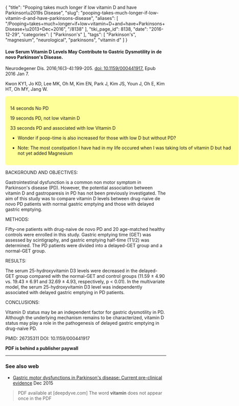 {
    "title": "Pooping takes much longer if low vitamin D and have Parkinson\u2019s Disease",
    "slug": "pooping-takes-much-longer-if-low-vitamin-d-and-have-parkinsons-disease",
    "aliases": [
        "/Pooping+takes+much+longer+if+low+vitamin+D+and+have+Parkinsons+Disease+\u2013+Dec+2016",
        "/8138"
    ],
    "tiki_page_id": 8138,
    "date": "2016-12-29",
    "categories": [
        "Parkinson's"
    ],
    "tags": [
        "Parkinson's",
        "magnesium",
        "neurological",
        "parkinsons",
        "vitamin d"
    ]
}


#### Low Serum Vitamin D Levels May Contribute to Gastric Dysmotility in de novo Parkinson's Disease.

Neurodegener Dis. 2016;16(3-4):199-205. [doi: 10.1159/000441917.](https://doi.org/10.1159/000441917.) Epub 2016 Jan 7.

Kwon KY1, Jo KD, Lee MK, Oh M, Kim EN, Park J, Kim JS, Youn J, Oh E, Kim HT, Oh MY, Jang W.

<div class="border" style="background-color:#FF9;padding:15px;margin:10px 0;border-radius:5px;width:700px">

14 seconds No PD

19 seconds PD, not low vitamin D

33 seconds PD and associated with low Vitamin D

* Wonder if  poop-time is also increased for those with low D but without PD?

* Note: The most constipation I have had in my life occured when I was taking lots of vitamin D but had not yet added Magnesium

</div>

BACKGROUND AND OBJECTIVES:

Gastrointestinal dysfunction is a common non motor symptom in Parkinson's disease (PD). However, the potential association between vitamin D and gastroparesis in PD has not been previously investigated. The aim of this study was to compare vitamin D levels between drug-naive de novo PD patients with normal gastric emptying and those with delayed gastric emptying.

METHODS:

Fifty-one patients with drug-naive de novo PD and 20 age-matched healthy controls were enrolled in this study. Gastric emptying time (GET) was assessed by scintigraphy, and gastric emptying half-time (T1/2) was determined. The PD patients were divided into a delayed-GET group and a normal-GET group.

RESULTS:

The serum 25-hydroxyvitamin D3 levels were decreased in the delayed-GET group compared with the normal-GET and control groups (11.59 ± 4.90 vs. 19.43 ± 6.91 and 32.69 ± 4.93, respectively, p < 0.01). In the multivariate model, the serum 25-hydroxyvitamin D3 level was independently associated with delayed gastric emptying in PD patients.

CONCLUSIONS:

Vitamin D status may be an independent factor for gastric dysmotility in PD. Although the underlying mechanism remains to be characterized, vitamin D status may play a role in the pathogenesis of delayed gastric emptying in drug-naive PD.

PMID: 26735311 DOI: 10.1159/000441917

 **PDF is behind a publisher paywall** 

---

### See also web

* [Gastric motor dysfunctions in Parkinson's disease: Current pre-clinical evidence](https://www.ncbi.nlm.nih.gov/pubmed/26499757) Dec 2015

> PDF available at <span>[deepdyve.com]</span> The word  **vitamin**  does not appear once in the PDF